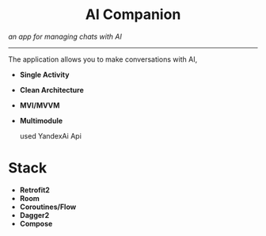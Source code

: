 <h1 align="center">AI Companion</h1>

_an app for managing chats with AI_

---

The application allows you to make conversations with AI,

- **Single Activity**
- **Clean Architecture**
- **MVI/MVVM**
- **Multimodule**

  used YandexAi Api

# Stack

- **Retrofit2**
- **Room**
- **Coroutines/Flow**
- **Dagger2**
- **Compose**
